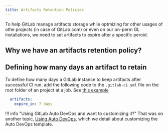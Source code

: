 ```yaml
---
title: Artifacts Retention Policies
---
```


To help GitLab manage artifacts storage while optmizing for other usages of othe projects (in case of GitLab.com) or even on our on-perm GL installations, we need to set artifacts to expire after a specific peroid.

## Why we have an artifacts retention policy?


## Defining how many days an artifact to retain

To define how many days a GitLab instance to keep artifacts after successful CI run, add the following code to the `.gitlab-ci.yml` file on the root folder of an project at a job. See [this example](blob/)

```yaml
  artifacts:
    expire_in: 7 days
```

!!! info "Using GitLab Auto DevOps and want to customizing it?"
    That was on another topic, [Using Auto DevOps](the-gitlab-way/runners/auto-devops), which we detail about
    customizing the Auto DevOps template.
